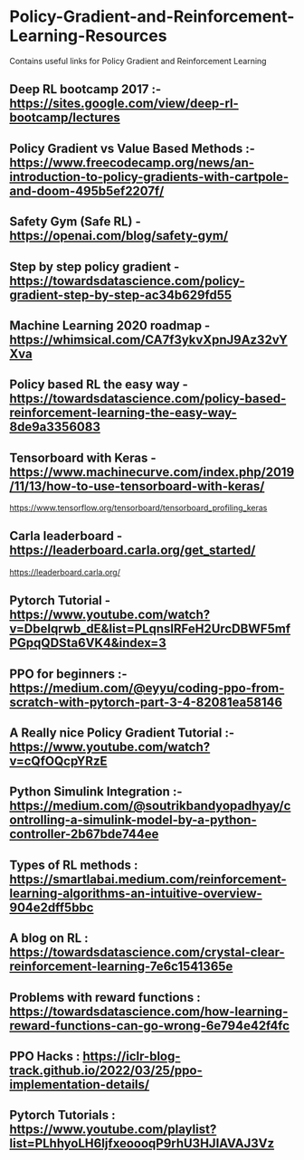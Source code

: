 # Policy-Gradient-and-Reinforcement-Learning-Resources
Contains useful links for Policy Gradient and Reinforcement Learning


## Deep RL bootcamp 2017 :- https://sites.google.com/view/deep-rl-bootcamp/lectures

## Policy Gradient vs Value Based Methods :- https://www.freecodecamp.org/news/an-introduction-to-policy-gradients-with-cartpole-and-doom-495b5ef2207f/

## Safety Gym (Safe RL) - https://openai.com/blog/safety-gym/

## Step by step policy gradient - https://towardsdatascience.com/policy-gradient-step-by-step-ac34b629fd55

## Machine Learning 2020 roadmap - https://whimsical.com/CA7f3ykvXpnJ9Az32vYXva


## Policy based RL the easy way - https://towardsdatascience.com/policy-based-reinforcement-learning-the-easy-way-8de9a3356083

## Tensorboard with Keras - https://www.machinecurve.com/index.php/2019/11/13/how-to-use-tensorboard-with-keras/
https://www.tensorflow.org/tensorboard/tensorboard_profiling_keras

## Carla leaderboard - https://leaderboard.carla.org/get_started/
https://leaderboard.carla.org/

## Pytorch Tutorial - https://www.youtube.com/watch?v=DbeIqrwb_dE&list=PLqnslRFeH2UrcDBWF5mfPGpqQDSta6VK4&index=3

## PPO for beginners :- https://medium.com/@eyyu/coding-ppo-from-scratch-with-pytorch-part-3-4-82081ea58146

## A Really nice Policy Gradient Tutorial :- https://www.youtube.com/watch?v=cQfOQcpYRzE

## Python Simulink Integration :- https://medium.com/@soutrikbandyopadhyay/controlling-a-simulink-model-by-a-python-controller-2b67bde744ee

## Types of RL methods : https://smartlabai.medium.com/reinforcement-learning-algorithms-an-intuitive-overview-904e2dff5bbc

## A blog on RL : https://towardsdatascience.com/crystal-clear-reinforcement-learning-7e6c1541365e

## Problems with reward functions : https://towardsdatascience.com/how-learning-reward-functions-can-go-wrong-6e794e42f4fc

## PPO Hacks : https://iclr-blog-track.github.io/2022/03/25/ppo-implementation-details/

## Pytorch Tutorials : https://www.youtube.com/playlist?list=PLhhyoLH6IjfxeoooqP9rhU3HJIAVAJ3Vz
